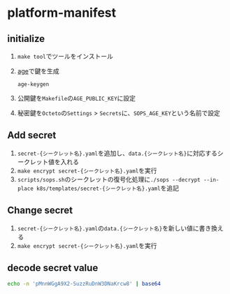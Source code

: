 # platform-manifest

## initialize

1. `make tool`でツールをインストール

1. [age](https://github.com/FiloSottile/age)で鍵を生成
  
    ```
    age-keygen
    ```

1. 公開鍵を`Makefile`の`AGE_PUBLIC_KEY`に設定

1. 秘密鍵を`Octeto`の`Settings` > `Secrets`に、`SOPS_AGE_KEY`という名前で設定

## Add secret

1. `secret-{シークレット名}.yaml`を追加し、`data.{シークレット名}`に対応するシークレット値を入れる
2. `make encrypt secret-{シークレット名}.yaml`を実行
3. `scripts/sops.sh`のシークレットの復号化処理に`./sops --decrypt --in-place k8s/templates/secret-{シークレット名}.yaml`を追記

## Change secret

1. `secret-{シークレット名}.yaml`の`data.{シークレット名}`を新しい値に書き換える
2. `make encrypt secret-{シークレット名}.yaml`を実行


## decode secret value

```sh
echo -n 'pMnnWGgA9X2-SuzzRuDnW3DNaKrcw8' | base64
```
